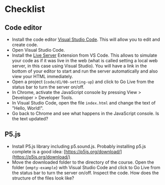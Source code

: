 # Checklist

## Code editor
- Install the code editor [Visual Studio Code](https://code.visualstudio.com/download). This will allow you to edit and create code.
- Open Visual Studio Code.
- Install the [Live Server](https://marketplace.visualstudio.com/items?itemName=ritwickdey.LiveServer) Extension from VS Code. This allows to simulate your code as if it was live in the web (what is called setting a local web server, in this case using Visual Studio). You will have a link in the bottom of your editor to start and run the server automatically and also view your HTML immediately.
- Open a project (```code/d1/00-setting-up```) and click to Go Live from the status bar to turn the server on/off. 
- In Chrome, activate the JavaScript console by pressing View > Developer > Developer Tools.
- In Visual Studio Code, open the file ```index.html``` and change the text of "Hello, World!".
- Go back to Chrome and see what happens in the JavaScript console. Is the text updated?

## P5.js
- Install P5.js library including p5.sound.js. Probably installing p5.js complete is a good idea: [https://p5js.org/download/](https://p5js.org/download/)
- Move the downloaded folder to the directory of the course. Open the folder (```empty-example```) with Visual Studio Code and click to Go Live from the status bar to turn the server on/off. Inspect the code. How does the structure of the files look like? 

